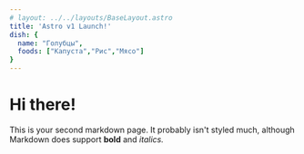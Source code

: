 ```yaml
---
# layout: ../../layouts/BaseLayout.astro
title: 'Astro v1 Launch!'
dish: {
  name: "Голубцы",
  foods: ["Капуста","Рис","Мясо"]
}
---
```


# Hi there!

This is your second markdown page. It probably isn't styled much, although
Markdown does support **bold** and _italics._
